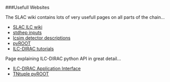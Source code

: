 ###Usefull Websites

The SLAC wiki contains lots of very usefull pages on all parts of the chain...
- [SLAC ILC wiki](https://confluence.slac.stanford.edu/display/ilc/Home)
- [stdhep inputs](https://confluence.slac.stanford.edu/display/ilc/Anonymous+FTP+Instructions)
- [lcsim detector descriptions](http://www.lcsim.org/detectors/)
- [pyROOT](https://root.cern.ch/drupal/content/how-use-use-python-pyroot-interpreter)
- [ILC-DIRAC tutorials](https://github.com/DIRACGrid/DIRAC/wiki/DIRAC-Tutorials)

Page explaining ILC-DIRAC python API in great detail...
- [ILC-DIRAC Application Interface](https://twiki.cern.ch/twiki/bin/view/CLIC/ILCDiracApplicationInterface)
- [TNtuple pyROOT](https://aholzner.wordpress.com/2010/10/14/filling-a-tntuple-in-pyroot/)